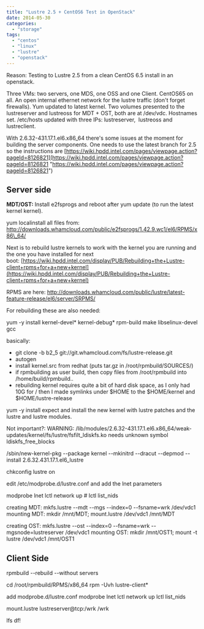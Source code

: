 ```yaml
---
title: "Lustre 2.5 + CentOS6 Test in OpenStack"
date: 2014-05-30
categories: 
  - "storage"
tags: 
  - "centos"
  - "linux"
  - "lustre"
  - "openstack"
---
```


Reason: Testing to Lustre 2.5 from a clean CentOS 6.5 install in an openstack.

Three VMs: two servers, one MDS, one OSS and one Client. CentOS65 on all. An open internal ethernet network for the lustre traffic (don't forget firewalls). Yum updated to latest kernel. Two volumes presented to the lustreserver and lustreoss for MDT + OST, both are at /dev/vdc. Hostnames set. /etc/hosts updated with three IPs: lustreserver,  lustreoss and lustreclient.

With 2.6.32-431.17.1.el6.x86\_64 there's some issues at the moment for building the server components. One needs to use the latest branch for 2.5 so the instructions are [https://wiki.hpdd.intel.com/pages/viewpage.action?pageId=8126821](https://wiki.hpdd.intel.com/pages/viewpage.action?pageId=8126821 "https://wiki.hpdd.intel.com/pages/viewpage.action?pageId=8126821")

## Server side

**MDT/OST:** Install e2fsprogs and reboot after yum update (to run the latest kernel kernel).

yum localinstall all files from: http://downloads.whamcloud.com/public/e2fsprogs/1.42.9.wc1/el6/RPMS/x86\_64/

Next is to rebuild lustre kernels to work with the kernel you are running and the one you have installed for next boot: [https://wiki.hpdd.intel.com/display/PUB/Rebuilding+the+Lustre-client+rpms+for+a+new+kernel](https://wiki.hpdd.intel.com/display/PUB/Rebuilding+the+Lustre-client+rpms+for+a+new+kernel)

RPMS are here: http://downloads.whamcloud.com/public/lustre/latest-feature-release/el6/server/SRPMS/

For rebuilding these are also needed:

yum -y install kernel-devel\* kernel-debug\* rpm-build make libselinux-devel gcc

basically:

- git clone -b b2\_5 git://git.whamcloud.com/fs/lustre-release.git
- autogen
- install kernel.src from redhat (puts tar.gz in /root/rpmbuild/SOURCES/)
- if rpmbuilding as user build, then copy files from /root/rpmbuild into /home/build/rpmbuild..
- rebuilding kernel requires quite a bit of hard disk space, as I only had 10G for / then I made symlinks under $HOME to the $HOME/kernel and $HOME/lustre-release

yum -y install expect and install the new kernel with lustre patches and the lustre and lustre modules.

Not important?: WARNING: /lib/modules/2.6.32-431.17.1.el6.x86\_64/weak-updates/kernel/fs/lustre/fsfilt\_ldiskfs.ko needs unknown symbol ldiskfs\_free\_blocks

/sbin/new-kernel-pkg --package kernel --mkinitrd --dracut --depmod --install 2.6.32.431.17.1.el6\_lustre

chkconfig lustre on

edit /etc/modprobe.d/lustre.conf and add the lnet parameters

modprobe lnet lctl network up # lctl list\_nids

creating MDT: mkfs.lustre --mdt --mgs --index=0 --fsname=wrk /dev/vdc1 mounting MDT: mkdir /mnt/MDT; mount.lustre /dev/vdc1 /mnt/MDT

creating OST: mkfs.lustre --ost --index=0 --fsname=wrk --mgsnode=lustreserver /dev/vdc1 mounting OST: mkdir /mnt/OST1; mount -t lustre /dev/vdc1 /mnt/OST1

## Client Side

rpmbuild --rebuild --without servers

cd /root/rpmbuild/RPMS/x86\_64 rpm -Uvh lustre-client\*

add modprobe.d/lustre.conf modprobe lnet lctl network up lctl list\_nids

mount.lustre lustreserver@tcp:/wrk /wrk

lfs df!
